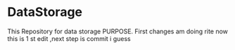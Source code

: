 # DataStorage
This Repository for data storage PURPOSE.
 First changes am doing rite now 
 this is 1 st edit ,next step is commit i guess
